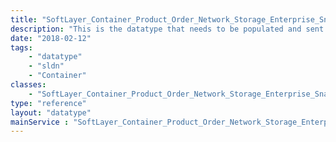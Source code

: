 ```yaml
---
title: "SoftLayer_Container_Product_Order_Network_Storage_Enterprise_SnapshotSpace"
description: "This is the datatype that needs to be populated and sent to SoftLayer_Product_Order::placeOrder. This datatype has everything required to place an order for Enterprise Storage Snapshot Space. "
date: "2018-02-12"
tags:
    - "datatype"
    - "sldn"
    - "Container"
classes:
    - "SoftLayer_Container_Product_Order_Network_Storage_Enterprise_SnapshotSpace"
type: "reference"
layout: "datatype"
mainService : "SoftLayer_Container_Product_Order_Network_Storage_Enterprise_SnapshotSpace"
---
```

